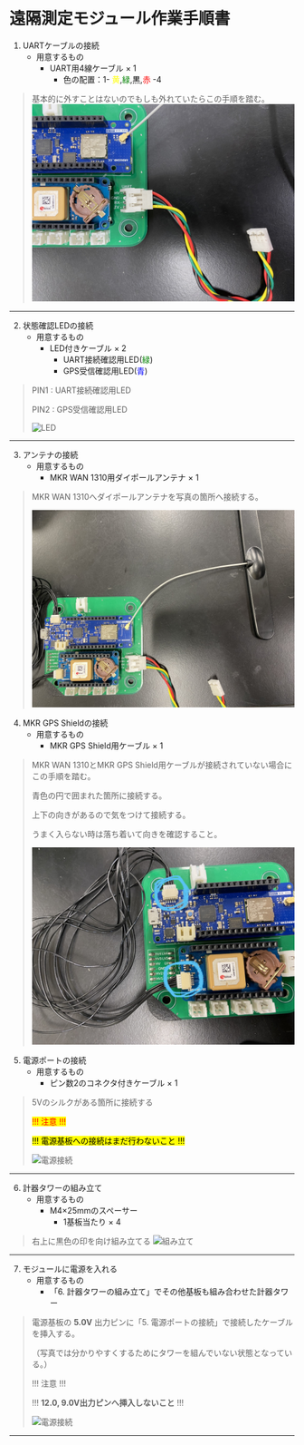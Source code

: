 # 遠隔測定モジュール作業手順書

1. UARTケーブルの接続
   - 用意するもの
     - UART用4線ケーブル × 1
       - 色の配置：1- <span style="color: yellow; ">黄</span>,<span style="color: green; ">緑</span>,<span style="color: black; ">黒</span>,<span style="color: red; ">赤</span> -4


> 基本的に外すことはないのでもしも外れていたらこの手順を踏む。
> ![UART](Manual_Telematar_UART.JPG "UARTケーブルの接続")
>
***

2. 状態確認LEDの接続
    - 用意するもの
      - LED付きケーブル × 2
        - UART接続確認用LED(<span style="color: green; ">緑</span>)
        - GPS受信確認用LED(<span style="color: blue;">青</span>)


> PIN1 : UART接続確認用LED
> 
> PIN2 : GPS受信確認用LED
> 
> ![LED](Manual_Telematar_LED.JPG "LEDの接続")
>
***

3. アンテナの接続
   - 用意するもの
     - MKR WAN 1310用ダイポールアンテナ × 1


> MKR WAN 1310へダイポールアンテナを写真の箇所へ接続する。
> 
> ![ダイポールアンテナ](Manual_Telematar_Antenna.JPG "ダイポールアンテナの接続")
>  

4. MKR GPS Shieldの接続
   - 用意するもの
     - MKR GPS Shield用ケーブル × 1


> MKR WAN 1310とMKR GPS Shield用ケーブルが接続されていない場合にこの手順を踏む。
>
> 青色の円で囲まれた箇所に接続する。
>
> 上下の向きがあるので気をつけて接続する。
>
> うまく入らない時は落ち着いて向きを確認すること。
> 
> ![GPS](Manual_Telematar_GPS.JPG "MKR GPS ShieldとMKR WAN 1310の接続") 

5. 電源ポートの接続
   - 用意するもの
     - ピン数2のコネクタ付きケーブル × 1


> 5Vのシルクがある箇所に接続する
> 
> <span style="color: red; background-color: yellow;">!!! 注意 !!! </span>
>
> <span style="color: black; background-color: yellow;">!!! 電源基板への接続はまだ行わないこと !!!</span>
> 
> ![電源接続](Manual_Telematar_Power.JPG "電源接続")
>
***

6. 計器タワーの組み立て
   - 用意するもの
     - M4×25mmのスペーサー 
       - 1基板当たり × 4

> 右上に黒色の印を向け組み立てる
> ![組み立て](Manual_Telematar_Kumitate.JPG "計器タワーの組み立て")
>
***

7. モジュールに電源を入れる
    - 用意するもの
      - 「6. 計器タワーの組み立て」でその他基板も組み合わせた計器タワー

> 電源基板の **5.0V** 出力ピンに「5. 電源ポートの接続」で接続したケーブルを挿入する。
> 
> （写真では分かりやすくするためにタワーを組んでいない状態となっている。）
>
> !!! 注意 !!!
> 
> !!! **12.0, 9.0V出力ピンへ挿入しないこと** !!!
> 
> ![電源接続](Manual_Telematar_PowerConnect.JPG "電源接続")
>
***



